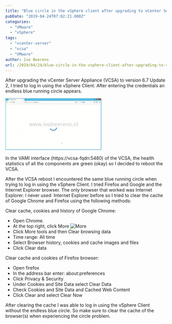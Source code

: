 ```yaml
---
title: "Blue circle in the vSphere client after upgrading to vCenter Server 6.7 Update 2"
pubDate: "2019-04-24T07:02:21.000Z"
categories: 
  - "VMware"
  - "vSphere"
tags: 
  - "vcenter-server"
  - "vcsa"
  - "VMware"
author: Ivo Beerens
url: /2019/04/24/blue-circle-in-the-vsphere-client-after-upgrading-to-vcenter-server-6-7-update-2/
---
```


After upgrading the vCenter Server Appliance (VCSA) to version 6.7 Update 2, I tried to log in using the vSphere Client. After entering the credentials an endless blue running circle appears.

[![](images/vcsaup2-300x161.png)](images/vcsaup2.png)

In the VAMI interface (https://vcsa-fqdn:5480) of the VCSA, the health statistics of all the components are green (okay) so I decided to reboot the VCSA.

After the VCSA reboot I encountered the same blue running circle when trying to log in using the vSphere Client. I tried Firefox and Google and the Internet Explorer browser. The only browser that worked was Internet Explorer. I never used  Internet Explorer before so I tried to clear the cache of Google Chrome and Firefox using the following methods:

Clear cache, cookies and history of Google Chrome:

- Open Chrome.
- At the top right, click More ![More](https://storage.googleapis.com/support-kms-prod/ArAlBcUAe8h1l5m69uxnwElxkqwW0QdtIc3F)
- Click More tools and then Clear browsing data
- Time range: All time
- Select Browser history, cookies and cache images and files
- Click Clear data

Clear cache and cookies of Firefox browser:

- Open firefox
- In the address bar enter: about:preferences
- Click Privacy & Security
- Under Cookies and Site Data select Clear Data
- Check Cookies and Site Data and Cached Web Content
- Click Clear and select Clear Now

After clearing the cache I was able to log in using the vSphere Client without the endless blue circle. So make sure to clear the cache of the browser(s) when experiencing the circle problem.